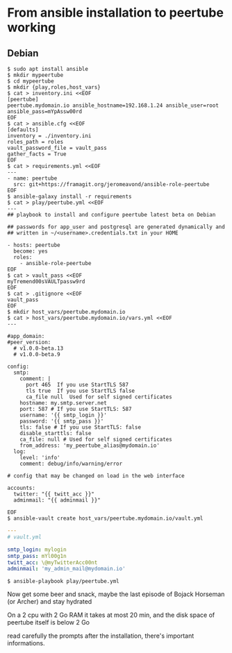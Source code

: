 # From ansible installation to peertube working

## Debian

```shell
$ sudo apt install ansible
$ mkdir mypeertube
$ cd mypeertube
$ mkdir {play,roles,host_vars}
$ cat > inventory.ini <<EOF
[peertube]
peertube.mydomain.io ansible_hostname=192.168.1.24 ansible_user=root ansible_pass=mYpAssw00rd
EOF
$ cat > ansible.cfg <<EOF
[defaults]
inventory = ./inventory.ini
roles_path = roles
vault_password_file = vault_pass
gather_facts = True
EOF
$ cat > requirements.yml <<EOF
---
- name: peertube
  src: git+https://framagit.org/jeromeavond/ansible-role-peertube
EOF
$ ansible-galaxy install -r requirements
$ cat > play/peertube.yml <<EOF
---
## playbook to install and configure peertube latest beta on Debian

## passwords for app_user and postgresql are generated dynamically and 
## written in ~/<username>.credentials.txt in your HOME

- hosts: peertube
  become: yes
  roles:
    - ansible-role-peertube
EOF
$ cat > vault_pass <<EOF
myTremend00sVAULTpassw9rd
EOF
$ cat > .gitignore <<EOF
vault_pass
EOF
$ mkdir host_vars/peertube.mydomain.io
$ cat > host_vars/peertube.mydomain.io/vars.yml <<EOF
---

#app_domain: 
#peer_version: 
  # v1.0.0-beta.13
  # v1.0.0-beta.9

config:
  smtp:
    comment: |
      port 465  If you use StartTLS 587
      tls true  If you use StartTLS false
      ca_file null  Used for self signed certificates
    hostname: my.smtp.server.net
    port: 587 # If you use StartTLS: 587
    username: '{{ smtp_login }}'
    password: '{{ smtp_pass }}'
    tls: false # If you use StartTLS: false
    disable_starttls: false
    ca_file: null # Used for self signed certificates
    from_address: 'my_peertube_alias@mydomain.io'
  log:
    level: 'info' 
    comment: debug/info/warning/error

# config that may be changed on load in the web interface

accounts:
  twitter: "{{ twitt_acc }}"
  adminmail: "{{ adminmail }}"

EOF
$ ansible-vault create host_vars/peertube.mydomain.io/vault.yml
```
```yaml
---
# vault.yml

smtp_login: mylogin
smtp_pass: mYl00g1n
twitt_acc: \@myTwitterAcc00nt
adminmail: 'my_admin_mail@mydomain.io'
```
```shell
$ ansible-playbook play/peertube.yml
```

Now get some beer and snack, maybe the last episode of Bojack Horseman (or Archer) and stay hydrated

On a 2 cpu with 2 Go RAM it takes at most 20 min, and the disk space of peertube itself is below 2 Go

read carefully the prompts after the installation, there's important informations.



